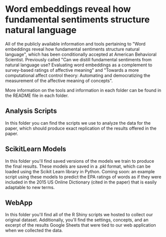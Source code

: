 # Word embeddings reveal how fundamental sentiments structure natural language
All of the publicly available information and tools pertaining to "Word embeddings reveal how fundamental sentiments structure natural language", which has been conditionally accepted at American Behavioral Scientist. Previously called "Can we distill fundamental sentiments from natural language use? Evaluating word embeddings as a complement to survey-based ratings of affective meaning" and "Towards a more computational affect control theory:  Automating and democratizing the measurement of the affective meaning of concepts". 

More information on the tools and information in each folder can be found in the README file in each folder.

## Analysis Scripts
In this folder you can find the scripts we use to analyze the data for the paper, which should produce exact replication of the results offered in the paper.

## ScikitLearn Models
In this folder you'll find saved versions of the models we train to produce the final results. These models are saved in a .pkl format, which can be loaded using the Scikit Learn library in Python. Coming soon: an example script using these models to predict the EPA ratings of words as if they were included in the 2015 US Online Dictionary (cited in the paper) that is easily adaptable to new terms.

## WebApp
In this folder you'll find all of the R Shiny scripts we hosted to collect our original dataset. Additionally, you'll find the settings, concepts, and an excerpt of the results Google Sheets that were tied to our web application when we collected the data.
